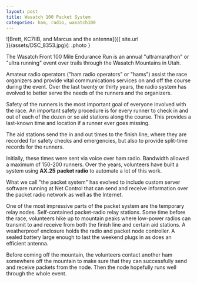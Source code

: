 ```yaml
---
layout: post
title: Wasatch 100 Packet System
categories: ham, radio, wasatch100
---
```


![Brett, KC7IIB, and Marcus and the antenna]({{ site.url }}/assets/DSC_8353.jpg){: .photo }

The Wasatch Front 100 Mile Endurance Run is an annual "ultramarathon" or "ultra running" event over trails through the Wasatch Mountains in Utah.

Amateur radio operators ("ham radio operators" or "hams") assist the race organizers and provide vital communications services on and off the course during the event. Over the last twenty or thirty years, the radio system has evolved to better serve the needs of the runners and the organizers.

Safety of the runners is the most important goal of everyone involved with the race. An important safety procedure is for every runner to check in and out of each of the dozen or so aid stations along the course. This provides a last-known time and location if a runner ever goes missing.

The aid stations send the in and out times to the finish line, where they are recorded for safety checks and emergencies, but also to provide split-time records for the runners.

Initially, these times were sent via voice over ham radio. Bandwidth allowed a maximum of 150-200 runners. Over the years, volunteers have built a system using **AX.25** **packet radio** to automate a lot of this work.

What we call "the packet system" has evolved to include custom server software running at Net Control that can send and receive information over the packet radio network as well as the Internet.

One of the most impressive parts of the packet system are the temporary relay nodes. Self-contained packet-radio relay stations. Some time before the race, volunteers hike up to mountain peaks where low-power radios can transmit to and receive from both the finish line and certain aid stations. A weatherproof enclosure holds the radio and packet node controller. A sealed battery large enough to last the weekend plugs in as does an efficient antenna.

Before coming off the mountain, the volunteers contact another ham somewhere off the mountain to make sure that they can successfully send and receive packets from the node. Then the node hopefully runs well through the whole event.
